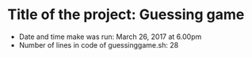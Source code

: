 # Title of the project: Guessing game
- Date and time make was run: March 26, 2017 at 6.00pm
- Number of lines in code of guessinggame.sh: 28
